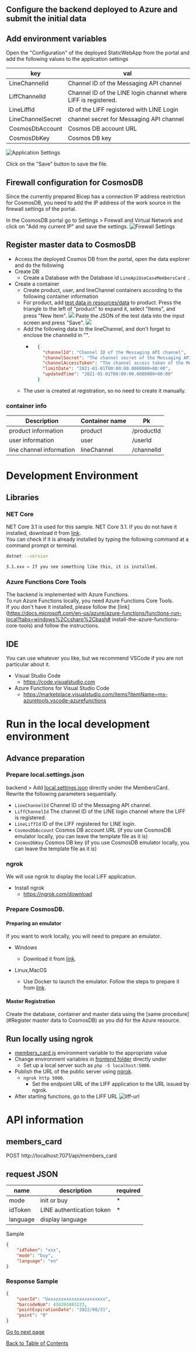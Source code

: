 ## Configure the backend deployed to Azure and submit the initial data
## Add environment variables
Open the "Configuration" of the deployed StaticWebApp from the portal and add the following values to the application settings

| key | val |
| --- | --- |
| LineChannelId | Channel ID of the Messaging API channel |
| LiffChannelId | Channel ID of the LINE login channel where LIFF is registered. |
| LineLiffId | ID of the LIFF registered with LINE Login |
| LineChannelSecret | channel secret for Messaging API channel |
| CosmosDbAccount | Cosmos DB account URL |
| CosmosDbKey | Cosmos DB key |

![Application Settings](../images/en/swa-appsettings.png)

Click on the "Save" button to save the file.

## Firewall configuration for CosmosDB
Since the currently prepared Bicep has a connection IP address restriction for CosmosDB, you need to add the IP address of the work source in the firewall settings of the portal.

In the CosmosDB portal go to Settings > Firewall and Virtual Network and click on "Add my current IP" and save the settings.
![Firewall Settings](../images/en/cosmos-firewall.png)


## Register master data to CosmosDB
- Access the deployed Cosmos DB from the portal, open the data explorer and do the following
- Create DB
  - Create a Database with the Database id `LineApiUseCaseMembersCard `.
- Create a container
  - Create product, user, and lineChannel containers according to the following container information
  - For product, add [test data in resources/data](../resources/en/data) to product.
    Press the triangle to the left of "product" to expand it, select "Items", and press "New Item".
    ![](../images/en/add-newitem-to-cosmos.png)
    Paste the JSON of the test data into the input screen and press "Save".
    ![](../images/en/save-newitem-to-cosmos.png)    
  - Add the following data to the lineChannel, and don't forget to enclose the channelId in "".
    - ```json
        {
          "channelId": "Channel ID of the Messaging API channel",
          "channelSecret": "The channel secret of the Messaging API channel",
          "channelAccessToken": "The channel access token of the Messaging API channel",
          "limitDate": "2021-01-01T00:00:00.0000000+00:00",
          "updatedTime": "2021-01-01T00:00:00.0000000+00:00"
        }
      ```
  - The user is created at registration, so no need to create it manually.

### container info

| Description | Container name | Pk |
| --- | --- | --- |
| product information | product | /productId |
| user information | user | /userId |
| line channel information | lineChannel | /channelId |


# Development Environment
## Libraries
### NET Core
NET Core 3.1 is used for this sample. NET Core 3.1. If you do not have it installed, download it from [link](https://dotnet.microsoft.com/download).  
You can check if it is already installed by typing the following command at a command prompt or terminal.
```sh
dotnet --version

3.1.xxx ← If you see something like this, it is installed.
```
### Azure Functions Core Tools
The backend is implemented with Azure Functions.  
To run Azure Functions locally, you need Azure Functions Core Tools.  
If you don't have it installed, please follow the [link](https://docs.microsoft.com/en-us/azure/azure-functions/functions-run-local?tabs=windows%2Ccsharp%2Cbash# install-the-azure-functions-core-tools) and follow the instructions.

## IDE
You can use whatever you like, but we recommend VSCode if you are not particular about it.
- Visual Studio Code
  - https://code.visualstudio.com
- Azure Functions for Visual Studio Code
  - https://marketplace.visualstudio.com/items?itemName=ms-azuretools.vscode-azurefunctions

# Run in the local development environment
## Advance preparation
### Prepare local.settings.json
backend > Add [local.settings.json](../resources/en/local.settings.json) directly under the MembersCard.  
Rewrite the following parameters sequentially.

- `LineChannelId` Channel ID of the Messaging API channel.
- `LiffChannelId` The channel ID of the LINE login channel where the LIFF is registered.
- `LineLiffId` ID of the LIFF registered for LINE login.
- `CosmosDbAccount` Cosmos DB account URL (if you use CosmosDB emulator locally, you can leave the template file as it is)
- `CosmosDbKey` Cosmos DB key (if you use CosmosDB emulator locally, you can leave the template file as it is)

### ngrok
We will use ngrok to display the local LIFF application.
- Install ngrok
  - https://ngrok.com/download

### Prepare CosmosDB.
#### Preparing an emulator
If you want to work locally, you will need to prepare an emulator.
- Windows
  - Download it from [link](https://docs.microsoft.com/en-us/azure/cosmos-db/local-emulator?tabs=ssl-netstd21#download-the-emulator).

- Linux,MacOS
  - Use Docker to launch the emulator. Follow the steps to prepare it from [link](https://docs.microsoft.com/en-us/azure/cosmos-db/linux-emulator).
#### Master Registration
Create the database, container and master data using the [same procedure](#Register master data to CosmosDB) as you did for the Azure resource.

## Run locally using ngrok
- [members_card.js](../../frontend/members_card.js) environment variable to the appropriate value
- Change environment variables in [frontend folder](./frontend/) directly under
  - Set up a local server such as `php -S localhost:5000`.
- Publish the URL of the public server using [ngrok](https://ngrok.com/).
    - `ngrok http 5000`.
      - Set the endpoint URL of the LIFF application to the URL issued by ngrok.
- After starting functions, go to the LIFF URL ![liff-url](../images/en/liff-url.png)

# API information

## members_card
POST http://localhost:7071/api/members_card
## request JSON

| name | description | required |
| --- | --- | --- |
| mode |init or buy | * |
| idToken | LINE authentication token| * |
|language|display language||

Sample

```json
{
    "idToken": "xxx",
    "mode": "buy",
    "language": "en"
}
```

### Response Sample

```json
{
    "userId": "Uxxxxxxxxxxxxxxxxxxxxxx",
    "barcodeNum": 434393483223,
    "pointExpirationDate": "2022/08/31",
    "point": "0"
}
````

[Go to next page](frontend-deployment.md)

[Back to Table of Contents](./README_en.md)
